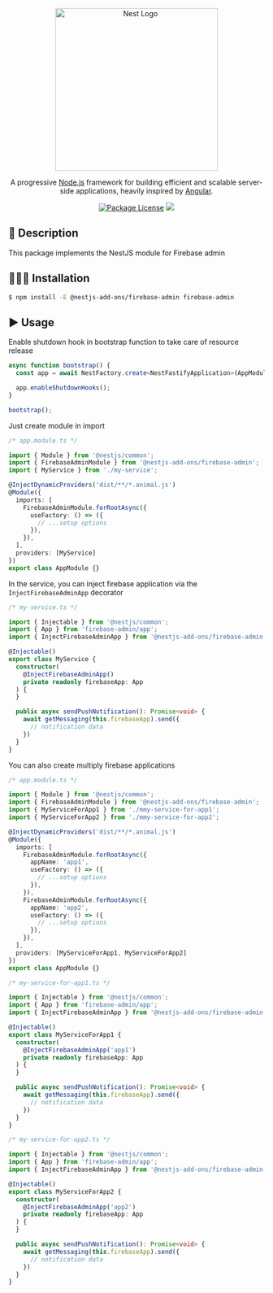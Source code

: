 <p align="center">
  <a href="http://nestjs.com/" target="blank"><img src="https://nestjs.com/img/logo_text.svg" width="320" alt="Nest Logo" /></a>
</p>

  <p align="center">A progressive <a href="http://nodejs.org" target="blank">Node.js</a> framework for building efficient and scalable server-side applications, heavily inspired by <a href="https://angular.io" target="blank">Angular</a>.</p>
    <p align="center">
<a href="https://github.com/fjodor-rybakov/discord-nestjs/blob/master/LICENSE"><img src="https://img.shields.io/npm/l/@nestjs/core.svg" alt="Package License" /></a>
  <a href="https://paypal.com/paypalme/fjodorrybakov"><img src="https://img.shields.io/badge/Donate-PayPal-dc3d53.svg"/></a>
</p>

## 🧾 Description

This package implements the NestJS module for Firebase admin

## 👨🏻‍💻 Installation <a name="Installation"></a>

```bash
$ npm install -E @nestjs-add-ons/firebase-admin firebase-admin
```

## ▶️ Usage <a name="Usage"></a>

Enable shutdown hook in bootstrap function to take care of resource release

```typescript
async function bootstrap() {
  const app = await NestFactory.create<NestFastifyApplication>(AppModule);

  app.enableShutdownHooks();
}

bootstrap();
```

Just create module in import

```typescript
/* app.module.ts */

import { Module } from '@nestjs/common';
import { FirebaseAdminModule } from '@nestjs-add-ons/firebase-admin';
import { MyService } from './my-service';

@InjectDynamicProviders('dist/**/*.animal.js')
@Module({
  imports: [
    FirebaseAdminModule.forRootAsync({
      useFactory: () => ({
        // ...setup options
      }),
    }),
  ],
  providers: [MyService]
})
export class AppModule {}
```

In the service, you can inject firebase application via the `InjectFirebaseAdminApp` decorator

```typescript
/* my-service.ts */

import { Injectable } from '@nestjs/common';
import { App } from 'firebase-admin/app';
import { InjectFirebaseAdminApp } from '@nestjs-add-ons/firebase-admin';

@Injectable()
export class MyService {
  constructor(
    @InjectFirebaseAdminApp()
    private readonly firebaseApp: App
  ) {
  }

  public async sendPushNotification(): Promise<void> {
    await getMessaging(this.firebaseApp).send({
      // notification data
    })
  }
}
```

You can also create multiply firebase applications

```typescript
/* app.module.ts */

import { Module } from '@nestjs/common';
import { FirebaseAdminModule } from '@nestjs-add-ons/firebase-admin';
import { MyServiceForApp1 } from './mmy-service-for-app1';
import { MyServiceForApp2 } from './mmy-service-for-app2';

@InjectDynamicProviders('dist/**/*.animal.js')
@Module({
  imports: [
    FirebaseAdminModule.forRootAsync({
      appName: 'app1',
      useFactory: () => ({
        // ...setup options
      }),
    }),
    FirebaseAdminModule.forRootAsync({
      appName: 'app2',
      useFactory: () => ({
        // ...setup options
      }),
    }),
  ],
  providers: [MyServiceForApp1, MyServiceForApp2]
})
export class AppModule {}
```

```typescript
/* my-service-for-app1.ts */

import { Injectable } from '@nestjs/common';
import { App } from 'firebase-admin/app';
import { InjectFirebaseAdminApp } from '@nestjs-add-ons/firebase-admin';

@Injectable()
export class MyServiceForApp1 {
  constructor(
    @InjectFirebaseAdminApp('app1')
    private readonly firebaseApp: App
  ) {
  }

  public async sendPushNotification(): Promise<void> {
    await getMessaging(this.firebaseApp).send({
      // notification data
    })
  }
}
```

```typescript
/* my-service-for-app2.ts */

import { Injectable } from '@nestjs/common';
import { App } from 'firebase-admin/app';
import { InjectFirebaseAdminApp } from '@nestjs-add-ons/firebase-admin';

@Injectable()
export class MyServiceForApp2 {
  constructor(
    @InjectFirebaseAdminApp('app2')
    private readonly firebaseApp: App
  ) {
  }

  public async sendPushNotification(): Promise<void> {
    await getMessaging(this.firebaseApp).send({
      // notification data
    })
  }
}
```
